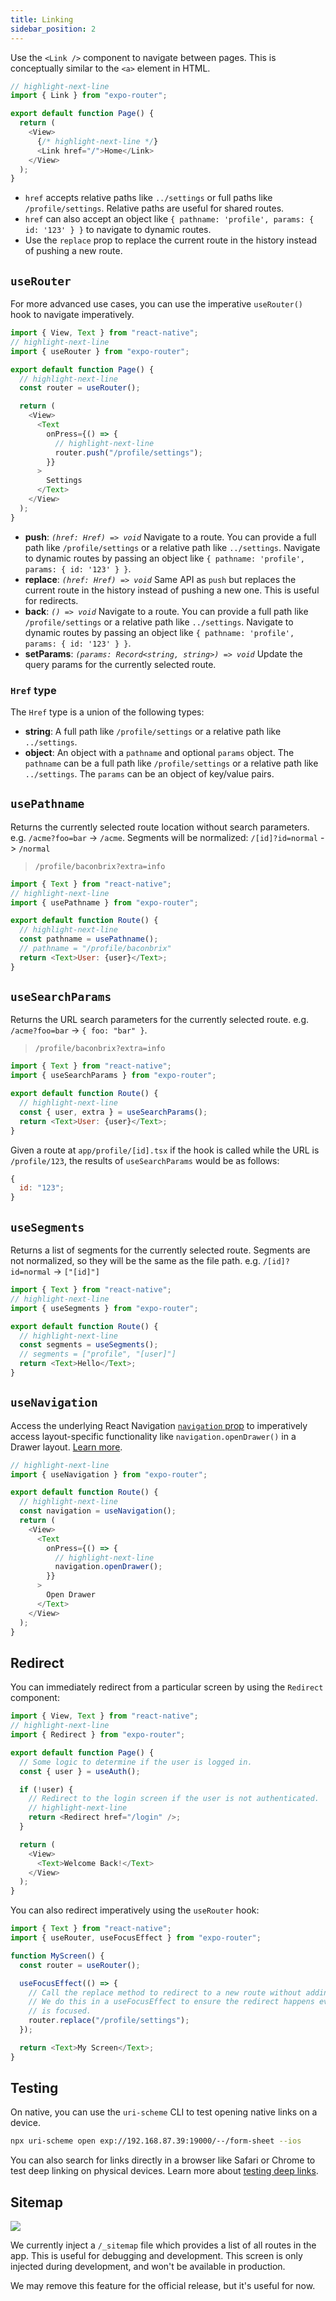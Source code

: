 ```yaml
---
title: Linking
sidebar_position: 2
---
```


Use the `<Link />` component to navigate between pages. This is conceptually similar to the `<a>` element in HTML.

```js
// highlight-next-line
import { Link } from "expo-router";

export default function Page() {
  return (
    <View>
      {/* highlight-next-line */}
      <Link href="/">Home</Link>
    </View>
  );
}
```

- `href` accepts relative paths like `../settings` or full paths like `/profile/settings`. Relative paths are useful for shared routes.
- `href` can also accept an object like `{ pathname: 'profile', params: { id: '123' } }` to navigate to dynamic routes.
- Use the `replace` prop to replace the current route in the history instead of pushing a new route.

## `useRouter`

For more advanced use cases, you can use the imperative `useRouter()` hook to navigate imperatively.

```js
import { View, Text } from "react-native";
// highlight-next-line
import { useRouter } from "expo-router";

export default function Page() {
  // highlight-next-line
  const router = useRouter();

  return (
    <View>
      <Text
        onPress={() => {
          // highlight-next-line
          router.push("/profile/settings");
        }}
      >
        Settings
      </Text>
    </View>
  );
}
```

- **push**: _`(href: Href) => void`_ Navigate to a route. You can provide a full path like `/profile/settings` or a relative path like `../settings`. Navigate to dynamic routes by passing an object like `{ pathname: 'profile', params: { id: '123' } }`.
- **replace**: _`(href: Href) => void`_ Same API as `push` but replaces the current route in the history instead of pushing a new one. This is useful for redirects.
- **back**: _`() => void`_ Navigate to a route. You can provide a full path like `/profile/settings` or a relative path like `../settings`. Navigate to dynamic routes by passing an object like `{ pathname: 'profile', params: { id: '123' } }`.
- **setParams**: _`(params: Record<string, string>) => void`_ Update the query params for the currently selected route.

### `Href` type

The `Href` type is a union of the following types:

- **string**: A full path like `/profile/settings` or a relative path like `../settings`.
- **object**: An object with a `pathname` and optional `params` object. The `pathname` can be a full path like `/profile/settings` or a relative path like `../settings`. The `params` can be an object of key/value pairs.

## `usePathname`

Returns the currently selected route location without search parameters. e.g. `/acme?foo=bar` -> `/acme`. Segments will be normalized: `/[id]?id=normal` -> `/normal`

> `/profile/baconbrix?extra=info`

```js title=app/profile/[user].tsx
import { Text } from "react-native";
// highlight-next-line
import { usePathname } from "expo-router";

export default function Route() {
  // highlight-next-line
  const pathname = usePathname();
  // pathname = "/profile/baconbrix"
  return <Text>User: {user}</Text>;
}
```

## `useSearchParams`

Returns the URL search parameters for the currently selected route. e.g. `/acme?foo=bar` -> `{ foo: "bar" }`.

> `/profile/baconbrix?extra=info`

```js title=app/profile/[user].tsx
import { Text } from "react-native";
import { useSearchParams } from "expo-router";

export default function Route() {
  // highlight-next-line
  const { user, extra } = useSearchParams();
  return <Text>User: {user}</Text>;
}
```

Given a route at `app/profile/[id].tsx` if the hook is called while the URL is `/profile/123`, the results of `useSearchParams` would be as follows:

```js
{
  id: "123";
}
```

## `useSegments`

Returns a list of segments for the currently selected route. Segments are not normalized, so they will be the same as the file path. e.g. `/[id]?id=normal` -> `["[id]"]`

```js title=app/profile/[user].tsx
import { Text } from "react-native";
// highlight-next-line
import { useSegments } from "expo-router";

export default function Route() {
  // highlight-next-line
  const segments = useSegments();
  // segments = ["profile", "[user]"]
  return <Text>Hello</Text>;
}
```

## `useNavigation`

Access the underlying React Navigation [`navigation` prop](https://reactnavigation.org/docs/navigation-prop) to imperatively access layout-specific functionality like `navigation.openDrawer()` in a Drawer layout. [Learn more](https://reactnavigation.org/docs/navigation-prop/#navigator-dependent-functions).

```js
// highlight-next-line
import { useNavigation } from "expo-router";

export default function Route() {
  // highlight-next-line
  const navigation = useNavigation();
  return (
    <View>
      <Text
        onPress={() => {
          // highlight-next-line
          navigation.openDrawer();
        }}
      >
        Open Drawer
      </Text>
    </View>
  );
}
```

## Redirect

You can immediately redirect from a particular screen by using the `Redirect` component:

```js
import { View, Text } from "react-native";
// highlight-next-line
import { Redirect } from "expo-router";

export default function Page() {
  // Some logic to determine if the user is logged in.
  const { user } = useAuth();

  if (!user) {
    // Redirect to the login screen if the user is not authenticated.
    // highlight-next-line
    return <Redirect href="/login" />;
  }

  return (
    <View>
      <Text>Welcome Back!</Text>
    </View>
  );
}
```

You can also redirect imperatively using the `useRouter` hook:

```js
import { Text } from "react-native";
import { useRouter, useFocusEffect } from "expo-router";

function MyScreen() {
  const router = useRouter();

  useFocusEffect(() => {
    // Call the replace method to redirect to a new route without adding to the history.
    // We do this in a useFocusEffect to ensure the redirect happens every time the screen
    // is focused.
    router.replace("/profile/settings");
  });

  return <Text>My Screen</Text>;
}
```

## Testing

On native, you can use the `uri-scheme` CLI to test opening native links on a device.

```bash
npx uri-scheme open exp://192.168.87.39:19000/--/form-sheet --ios
```

You can also search for links directly in a browser like Safari or Chrome to test deep linking on physical devices. Learn more about [testing deep links](https://reactnavigation.org/docs/deep-linking).

## Sitemap

![](/img/directory.png)

We currently inject a `/_sitemap` file which provides a list of all routes in the app. This is useful for debugging and development. This screen is only injected during development, and won't be available in production.

We may remove this feature for the official release, but it's useful for now.
